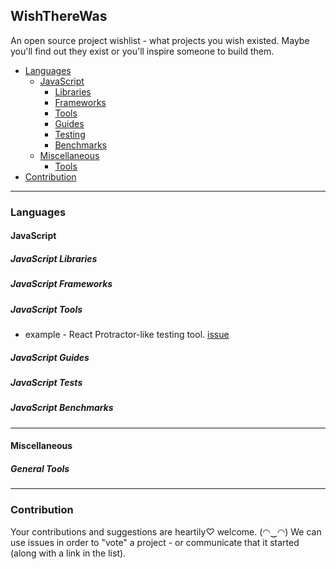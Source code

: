 ## WishThereWas
An open source project wishlist - what projects you wish existed. Maybe you'll find out they exist or you'll inspire someone to build them.

- [Languages](#languages)
  - [JavaScript](#javascript)
    - [Libraries](#javascript-libraries)
    - [Frameworks](#javascript-frameworks)
    - [Tools](#javascript-tools)
    - [Guides](#javascript-guides)
    - [Testing](#javascript-tests)
    - [Benchmarks](#javascript-benchmarks)
  - [Miscellaneous](#miscellaneous)
    - [Tools](#general-tools)
- [Contribution](#contribution)
  
---
### Languages

#### JavaScript

##### JavaScript Libraries

##### JavaScript Frameworks

##### JavaScript Tools
* example - React Protractor-like testing tool. [issue](https://github.com/zavelevsky/WishThereWas/issues/1)

##### JavaScript Guides

##### JavaScript Tests

##### JavaScript Benchmarks

---
#### Miscellaneous

##### General Tools
---
### Contribution
Your contributions and suggestions are heartily♡ welcome. (◠‿◠)
We can use issues in order to "vote" a project - or communicate that it started (along with a link in the list).
